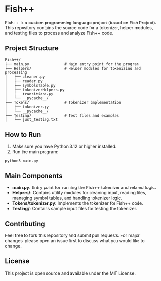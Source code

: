 # Fish++

Fish++ is a custom programming language project (based on Fish Project). This repository contains the source code for a tokenizer, helper modules, and testing files to process and analyze Fish++ code.

## Project Structure

```
Fish++/
├── main.py                # Main entry point for the program
├── Helpers/               # Helper modules for tokenizing and processing
│   ├── cleaner.py
│   ├── reader.py
│   ├── symbolsTable.py
│   ├── tokenizerHelpers.py
│   ├── transitions.py
│   └── __pycache__/
├── Tokens/                # Tokenizer implementation
│   ├── tokenizer.py
│   └── __pycache__/
├── Testing/               # Test files and examples
│   └── just_testing.txt
```

## How to Run

1. Make sure you have Python 3.12 or higher installed.
2. Run the main program:

```bash
python3 main.py
```

## Main Components

- **main.py**: Entry point for running the Fish++ tokenizer and related logic.
- **Helpers/**: Contains utility modules for cleaning input, reading files, managing symbol tables, and handling tokenizer logic.
- **Tokens/tokenizer.py**: Implements the tokenizer for Fish++ code.
- **Testing/**: Contains sample input files for testing the tokenizer.

## Contributing

Feel free to fork this repository and submit pull requests. For major changes, please open an issue first to discuss what you would like to change.

## License

This project is open source and available under the MIT License.
